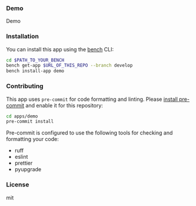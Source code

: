 ### Demo

Demo

### Installation

You can install this app using the [bench](https://github.com/frappe/bench) CLI:

```bash
cd $PATH_TO_YOUR_BENCH
bench get-app $URL_OF_THIS_REPO --branch develop
bench install-app demo
```

### Contributing

This app uses `pre-commit` for code formatting and linting. Please [install pre-commit](https://pre-commit.com/#installation) and enable it for this repository:

```bash
cd apps/demo
pre-commit install
```

Pre-commit is configured to use the following tools for checking and formatting your code:

- ruff
- eslint
- prettier
- pyupgrade

### License

mit
